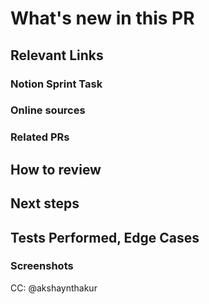 [//]: # "These comments are meant for your reference. They are invisible and don't need to be deleted!"

# What's new in this PR

[//]: # "Describe what's new in this PR in a few lines. A description and bullet points for specifics will suffice."

## Relevant Links

### Notion Sprint Task

[//]: # "Add the relevant Notion link(s) here"

### Online sources

[//]: # "Optional - copy links to any tutorial or documentation that was useful to you when working on this PR"

### Related PRs

[//]: # "Optional - related PRs you're waiting on/ PRs that will conflict, etc; if this is a refactor, feel free to add PRs that previously modified this code"

## How to review

[//]: # "The order in which to review files and what to expect when testing locally"

## Next steps

[//]: # "What's NOT in this PR, doesn't work yet, and/or still needs to be done"

## Tests Performed, Edge Cases

[//]: # "Hopefully we will add a testing suite/CI soon, but until then note down the steps you took to test locally"

### Screenshots

[//]: # "Add screenshots of expected behavior - GIFs if you're feeling fancy!"

CC: @akshaynthakur

[//]: # "This tags in Akshay as a default. Feel free to change, or add on anyone who you should be in on the conversation."